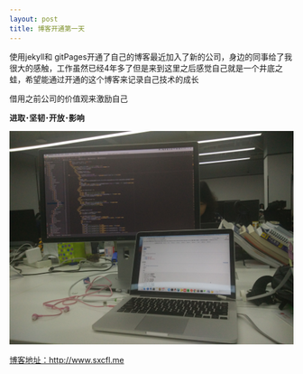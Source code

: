 ```yaml
---
layout: post
title: 博客开通第一天
---
```


使用jekyll和 gitPages开通了自己的博客最近加入了新的公司，身边的同事给了我很大的感触，工作虽然已经4年多了但是来到这里之后感觉自己就是一个井底之蛙，希望能通过开通的这个博客来记录自己技术的成长

借用之前公司的价值观来激励自己  <br>

__进取･坚韧･开放･影响__




![Alt text](/img/4.jpg)


[博客地址：](http://www.sxcfl.me)<http://www.sxcfl.me> 
